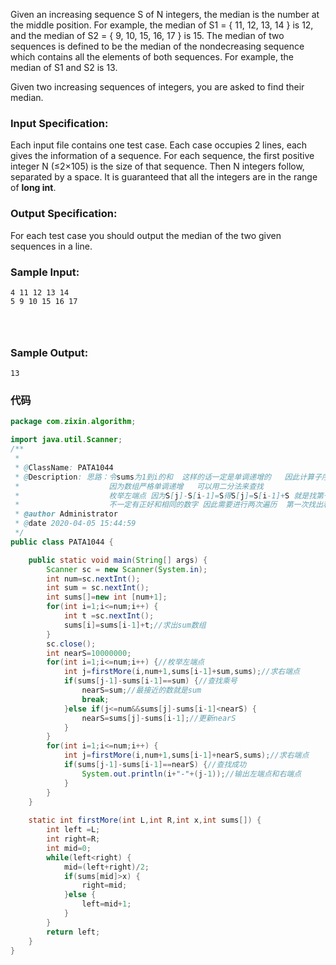 Given an increasing sequence S of N integers, the median is the number at the middle position. For example, the median of S1 = { 11, 12, 13, 14 } is 12, and the median of S2 = { 9, 10, 15, 16, 17 } is 15. The median of two sequences is defined to be the median of the nondecreasing sequence which contains all the elements of both sequences. For example, the median of S1 and S2 is 13.

Given two increasing sequences of integers, you are asked to find their median.

### Input Specification:

Each input file contains one test case. Each case occupies 2 lines, each gives the information of a sequence. For each sequence, the first positive integer N (≤2×105) is the size of that sequence. Then N integers follow, separated by a space. It is guaranteed that all the integers are in the range of **long int**.

### Output Specification:

For each test case you should output the median of the two given sequences in a line.

### Sample Input:

```in
4 11 12 13 14
5 9 10 15 16 17

      
    
```

### Sample Output:

```out
13
```

### 代码

```java
package com.zixin.algorithm;

import java.util.Scanner;
/**
 * 
 * @ClassName: PATA1044
 * @Description: 思路：令sums为1到i的和  这样的话一定是单调递增的   因此计算子序列的值只需要相应位置减去即可
 *                    因为数组严格单调递增   可以用二分法来查找
 *                    枚举左端点 因为S[j]-S[i-1]=S得S[j]=S[i-1]+S 就是找第一个超过所找值的位置
 *                    不一定有正好和相同的数字 因此需要进行两次遍历  第一次找出和值   第二次进行输出  
 * @author Administrator
 * @date 2020-04-05 15:44:59
 */
public class PATA1044 {

	public static void main(String[] args) {
		Scanner sc = new Scanner(System.in);
		int num=sc.nextInt();
		int sum = sc.nextInt();
		int sums[]=new int [num+1];
		for(int i=1;i<=num;i++) {
			int t =sc.nextInt();
			sums[i]=sums[i-1]+t;//求出sum数组
		}
		sc.close();
		int nearS=10000000;
		for(int i=1;i<=num;i++) {//枚举左端点
			int j=firstMore(i,num+1,sums[i-1]+sum,sums);//求右端点
			if(sums[j-1]-sums[i-1]==sum) {//查找乘号
				nearS=sum;//最接近的数就是sum
				break;
			}else if(j<=num&&sums[j]-sums[i-1]<nearS) {
				nearS=sums[j]-sums[i-1];//更新nearS
			}
		}
		for(int i=1;i<=num;i++) {
			int j=firstMore(i,num+1,sums[i-1]+nearS,sums);//求右端点
			if(sums[j-1]-sums[i-1]==nearS) {//查找成功
				System.out.println(i+"-"+(j-1));//输出左端点和右端点
			}
		}
 	}
	
	static int firstMore(int L,int R,int x,int sums[]) {
		int left =L;
		int right=R;
		int mid=0;
		while(left<right) {
			mid=(left+right)/2;
			if(sums[mid]>x) {
				right=mid;
			}else {
				left=mid+1;
			}
		}
		return left;
	}
}

```

